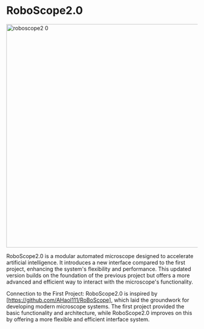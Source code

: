 # RoboScope2.0
<img width="590" alt="roboscope2 0" src="https://github.com/user-attachments/assets/71d18200-9fdb-4b22-9197-4831969a89e7" />

RoboScope2.0 is a modular automated microscope designed to accelerate artificial intelligence. It introduces a new interface compared to the first project, enhancing the system's flexibility and performance. This updated version builds on the foundation of the previous project but offers a more advanced and efficient way to interact with the microscope's functionality.

Connection to the First Project:
RoboScope2.0 is inspired by [https://github.com/AHaoI111/RoBoScope], which laid the groundwork for developing modern microscope systems. The first project provided the basic functionality and architecture, while RoboScope2.0 improves on this by offering a more flexible and efficient interface system.
